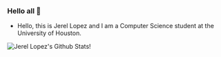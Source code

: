 ### Hello all 👋

- Hello, this is Jerel Lopez and I am a Computer Science student at the University of Houston.

![Jerel Lopez's Github Stats!](https://github-readme-stats.vercel.app/api?username=JLopezz3&count_private=true)

<!--
**machadop1407/machadop1407** is a ✨ _special_ ✨ repository because its `README.md` (this file) appears on your GitHub profile.
-->
